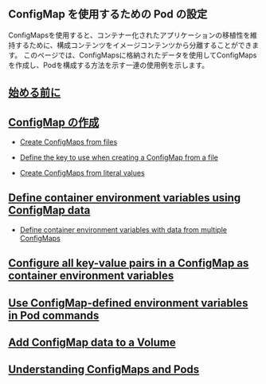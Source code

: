 ## ConfigMap を使用するための Pod の設定

ConfigMapsを使用すると、コンテナー化されたアプリケーションの移植性を維持するために、構成コンテンツをイメージコンテンツから分離することができます。 このページでは、ConfigMapsに格納されたデータを使用してConfigMapsを作成し、Podを構成する方法を示す一連の使用例を示します。

## [始める前に](0000beforeyoubegin.md)

## [ConfigMap の作成](0100createconfigmap.md)

* [Create ConfigMaps from files](0101createconfigmaps.md)

* [Define the key to use when creating a ConfigMap from a file](0102definethekeytouse.md)

* [Create ConfigMaps from literal values](0103createconfigmaps.md)

## [Define container environment variables using ConfigMap data](0200definecontainer.md)

* [Define container environment variables with data from multiple ConfigMaps](0201definecontainerenvironmentvariables.md)

## [Configure all key-value pairs in a ConfigMap as container environment variables](0300configureallkey-valuepairs.md)

## [Use ConfigMap-defined environment variables in Pod commands](0400useconfigmap-definedenvironmentvariables.md)

## [Add ConfigMap data to a Volume](0500addconfigmapdata.md)

## [Understanding ConfigMaps and Pods](0600understandingconfigmapsandpods.md)